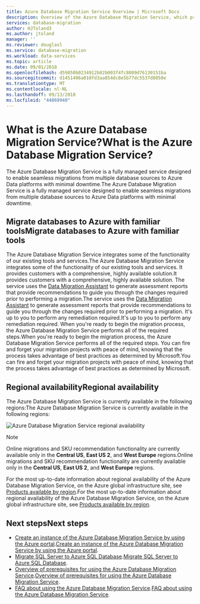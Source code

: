 ```yaml
---
title: Azure Database Migration Service Overview | Microsoft Docs
description: Overview of the Azure Database Migration Service, which provides seamless migrations from many database sources to Azure Data platforms.
services: database-migration
author: HJToland3
ms.author: jtoland
manager: ''
ms.reviewer: douglasl
ms.service: database-migration
ms.workload: data-services
ms.topic: article
ms.date: 09/01/2018
ms.openlocfilehash: d59850b0234912b02b003f4fc8089d76130151ba
ms.sourcegitcommit: d1451406a010fd3aa854dc8e5b77dc5537d8050e
ms.translationtype: MT
ms.contentlocale: nl-NL
ms.lasthandoff: 09/13/2018
ms.locfileid: "44869940"
---
```

# <a name="what-is-the-azure-database-migration-service"></a><span data-ttu-id="e9ebf-103">What is the Azure Database Migration Service?</span><span class="sxs-lookup"><span data-stu-id="e9ebf-103">What is the Azure Database Migration Service?</span></span>
<span data-ttu-id="e9ebf-104">The Azure Database Migration Service is a fully managed service designed to enable seamless migrations from multiple database sources to Azure Data platforms with minimal downtime.</span><span class="sxs-lookup"><span data-stu-id="e9ebf-104">The Azure Database Migration Service is a fully managed service designed to enable seamless migrations from multiple database sources to Azure Data platforms with minimal downtime.</span></span>

## <a name="migrate-databases-to-azure-with-familiar-tools"></a><span data-ttu-id="e9ebf-105">Migrate databases to Azure with familiar tools</span><span class="sxs-lookup"><span data-stu-id="e9ebf-105">Migrate databases to Azure with familiar tools</span></span>
<span data-ttu-id="e9ebf-106">The Azure Database Migration Service integrates some of the functionality of our existing tools and services.</span><span class="sxs-lookup"><span data-stu-id="e9ebf-106">The Azure Database Migration Service integrates some of the functionality of our existing tools and services.</span></span> <span data-ttu-id="e9ebf-107">It provides customers with a comprehensive, highly available solution.</span><span class="sxs-lookup"><span data-stu-id="e9ebf-107">It provides customers with a comprehensive, highly available solution.</span></span> <span data-ttu-id="e9ebf-108">The service uses the [Data Migration Assistant](http://aka.ms/dma) to generate assessment reports that provide recommendations to guide you through the changes required prior to performing a migration.</span><span class="sxs-lookup"><span data-stu-id="e9ebf-108">The service uses the [Data Migration Assistant](http://aka.ms/dma) to generate assessment reports that provide recommendations to guide you through the changes required prior to performing a migration.</span></span> <span data-ttu-id="e9ebf-109">It's up to you to perform any remediation required.</span><span class="sxs-lookup"><span data-stu-id="e9ebf-109">It's up to you to perform any remediation required.</span></span> <span data-ttu-id="e9ebf-110">When you're ready to begin the migration process, the Azure Database Migration Service performs all of the required steps.</span><span class="sxs-lookup"><span data-stu-id="e9ebf-110">When you're ready to begin the migration process, the Azure Database Migration Service performs all of the required steps.</span></span> <span data-ttu-id="e9ebf-111">You can fire and forget your migration projects with peace of mind, knowing that the process takes advantage of best practices as determined by Microsoft.</span><span class="sxs-lookup"><span data-stu-id="e9ebf-111">You can fire and forget your migration projects with peace of mind, knowing that the process takes advantage of best practices as determined by Microsoft.</span></span>

## <a name="regional-availability"></a><span data-ttu-id="e9ebf-112">Regional availability</span><span class="sxs-lookup"><span data-stu-id="e9ebf-112">Regional availability</span></span>
<span data-ttu-id="e9ebf-113">The Azure Database Migration Service is currently available in the following regions:</span><span class="sxs-lookup"><span data-stu-id="e9ebf-113">The Azure Database Migration Service is currently available in the following regions:</span></span>

![Azure Database Migration Service regional availability](media\overview\dms-regional-availability.png)

> [!NOTE]
> <span data-ttu-id="e9ebf-115">Online migrations and SKU recommendation functionality are currently available only in the **Central US**, **East US 2**, and **West Europe** regions.</span><span class="sxs-lookup"><span data-stu-id="e9ebf-115">Online migrations and SKU recommendation functionality are currently available only in the **Central US**, **East US 2**, and **West Europe** regions.</span></span>

<span data-ttu-id="e9ebf-116">For the most up-to-date information about regional availability of the Azure Database Migration Service, on the Azure global infrastructure site, see [Products available by region](https://azure.microsoft.com/global-infrastructure/services/).</span><span class="sxs-lookup"><span data-stu-id="e9ebf-116">For the most up-to-date information about regional availability of the Azure Database Migration Service, on the Azure global infrastructure site, see [Products available by region](https://azure.microsoft.com/global-infrastructure/services/).</span></span>

## <a name="next-steps"></a><span data-ttu-id="e9ebf-117">Next steps</span><span class="sxs-lookup"><span data-stu-id="e9ebf-117">Next steps</span></span>
- <span data-ttu-id="e9ebf-118">[Create an instance of the Azure Database Migration Service by using the Azure portal](quickstart-create-data-migration-service-portal.md).</span><span class="sxs-lookup"><span data-stu-id="e9ebf-118">[Create an instance of the Azure Database Migration Service by using the Azure portal](quickstart-create-data-migration-service-portal.md).</span></span>
- <span data-ttu-id="e9ebf-119">[Migrate SQL Server to Azure SQL Database](tutorial-sql-server-to-azure-sql.md).</span><span class="sxs-lookup"><span data-stu-id="e9ebf-119">[Migrate SQL Server to Azure SQL Database](tutorial-sql-server-to-azure-sql.md).</span></span>
- <span data-ttu-id="e9ebf-120">[Overview of prerequisites for using the Azure Database Migration Service](pre-reqs.md).</span><span class="sxs-lookup"><span data-stu-id="e9ebf-120">[Overview of prerequisites for using the Azure Database Migration Service](pre-reqs.md).</span></span>
- <span data-ttu-id="e9ebf-121">[FAQ about using the Azure Database Migration Service](faq.md).</span><span class="sxs-lookup"><span data-stu-id="e9ebf-121">[FAQ about using the Azure Database Migration Service](faq.md).</span></span>
